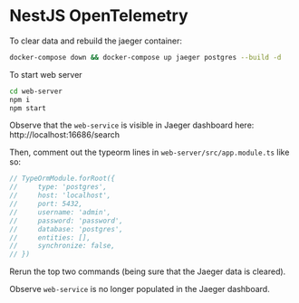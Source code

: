 # NestJS OpenTelemetry

To clear data and rebuild the jaeger container: 
```sh
docker-compose down && docker-compose up jaeger postgres --build -d
```

To start web server
```sh
cd web-server
npm i
npm start
```

Observe that the `web-service` is visible in Jaeger dashboard here:
http://localhost:16686/search

Then, comment out the typeorm lines in `web-server/src/app.module.ts` like so:

```ts
// TypeOrmModule.forRoot({
//     type: 'postgres',
//     host: 'localhost',
//     port: 5432,
//     username: 'admin',
//     password: 'password',
//     database: 'postgres',
//     entities: [],
//     synchronize: false,
// })
```

Rerun the top two commands (being sure that the Jaeger data is cleared).

Observe `web-service` is no longer populated in the Jaeger dashboard.